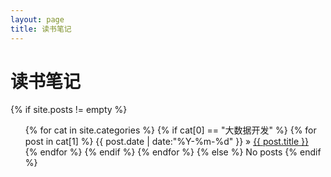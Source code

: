 ```yaml
---
layout: page
title: 读书笔记
---
```

读书笔记
==========

{% if site.posts != empty %}
<ul class="tags-box">
{% for cat in site.categories %}
{% if cat[0] == "大数据开发" %}
{% for post in cat[1] %}
<time datetime="{{ post.date | date:"%Y-%m-%d" }}">{{ post.date | date:"%Y-%m-%d" }}</time> &raquo;
<a href="{{ site.baseurl }}{{ post.url }}" title="{{ post.title }}">{{ post.title }}</a><br />
{% endfor %}
{% endif %}
{% endfor %}
{% else %}
<span>No posts</span>
{% endif %}
</ul>
